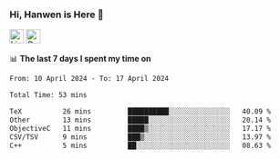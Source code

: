 ### Hi, Hanwen is Here 👋
<p>
	<a href="https://www.linkedin.com/in/liu-hanwen/"><img src="https://img.shields.io/badge/@hanwen-0A66C2?style=flat&logo=LinkedIn&logoColor=white" alt="Linkedin"  height="25px"/></a> 
	<a href="https://scholar.google.com/citations?user=HDF0su0AAAAJ"><img src="https://img.shields.io/badge/scholar-4385FE.svg?&style=plastic&logo=google-scholar&logoColor=white" alt="Google Scholar" height="25px"> </a>
</p>

📊 **The last 7 days I spent my time on** 
<!--START_SECTION:waka-->

```txt
From: 10 April 2024 - To: 17 April 2024

Total Time: 53 mins

TeX          26 mins         ██████████░░░░░░░░░░░░░░░   40.09 %
Other        13 mins         █████░░░░░░░░░░░░░░░░░░░░   20.14 %
ObjectiveC   11 mins         ████▒░░░░░░░░░░░░░░░░░░░░   17.17 %
CSV/TSV      9 mins          ███▒░░░░░░░░░░░░░░░░░░░░░   13.97 %
C++          5 mins          ██░░░░░░░░░░░░░░░░░░░░░░░   08.63 %
```

<!--END_SECTION:waka-->


<!--
**david990917/david990917** is a ✨ _special_ ✨ repository because its `README.md` (this file) appears on your GitHub profile.

Here are some ideas to get you started:

- 🔭 I’m currently working on ...
- 🌱 I’m currently learning ...
- 👯 I’m looking to collaborate on ...
- 🤔 I’m looking for help with ...
- 💬 Ask me about ...
- 📫 How to reach me: ...
- 😄 Pronouns: ...
- ⚡ Fun fact: ...
-->
